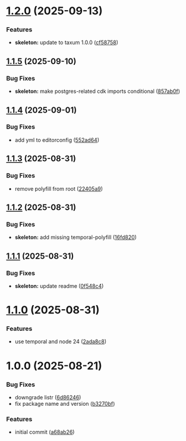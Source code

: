 # [1.2.0](https://github.com/soliantconsulting/create-taxum-api/compare/v1.1.5...v1.2.0) (2025-09-13)


### Features

* **skeleton:** update to taxum 1.0.0 ([cf58758](https://github.com/soliantconsulting/create-taxum-api/commit/cf58758a4fd97ee22bd2fb25b27f21a23e4077f4))

## [1.1.5](https://github.com/soliantconsulting/create-taxum-api/compare/v1.1.4...v1.1.5) (2025-09-10)


### Bug Fixes

* **skeleton:** make postgres-related cdk imports conditional ([857ab0f](https://github.com/soliantconsulting/create-taxum-api/commit/857ab0fed8871dbd074e342be6b764059bf29688))

## [1.1.4](https://github.com/soliantconsulting/create-taxum-api/compare/v1.1.3...v1.1.4) (2025-09-01)


### Bug Fixes

* add yml to editorconfig ([552ad64](https://github.com/soliantconsulting/create-taxum-api/commit/552ad640328defaeb3ad5f7762925daf4011c701))

## [1.1.3](https://github.com/soliantconsulting/create-taxum-api/compare/v1.1.2...v1.1.3) (2025-08-31)


### Bug Fixes

* remove polyfill from root ([22405a9](https://github.com/soliantconsulting/create-taxum-api/commit/22405a92897941fad63bb42b006cab0df2b22f2b))

## [1.1.2](https://github.com/soliantconsulting/create-taxum-api/compare/v1.1.1...v1.1.2) (2025-08-31)


### Bug Fixes

* **skeleton:** add missing temporal-polyfill ([16fd820](https://github.com/soliantconsulting/create-taxum-api/commit/16fd820162ca80e6fd1f60ab8ac190a38a462afe))

## [1.1.1](https://github.com/soliantconsulting/create-taxum-api/compare/v1.1.0...v1.1.1) (2025-08-31)


### Bug Fixes

* **skeleton:** update readme ([0f548c4](https://github.com/soliantconsulting/create-taxum-api/commit/0f548c4349695ded279797164e0d1442feafab41))

# [1.1.0](https://github.com/soliantconsulting/create-taxum-api/compare/v1.0.0...v1.1.0) (2025-08-31)


### Features

* use temporal and node 24 ([2ada8c8](https://github.com/soliantconsulting/create-taxum-api/commit/2ada8c8f10716259e304a260c748907f3e7a54e3))

# 1.0.0 (2025-08-21)


### Bug Fixes

* downgrade listr ([6d86246](https://github.com/soliantconsulting/create-taxum-api/commit/6d862460bf905b46332d5824ca9475b43f2de10d))
* fix package name and version ([b3270bf](https://github.com/soliantconsulting/create-taxum-api/commit/b3270bf9851cc37a55efe41044a5ad2c633cce81))


### Features

* initial commit ([a68ab26](https://github.com/soliantconsulting/create-taxum-api/commit/a68ab2671cc06346be35a872f8149afc4ded2a31))
